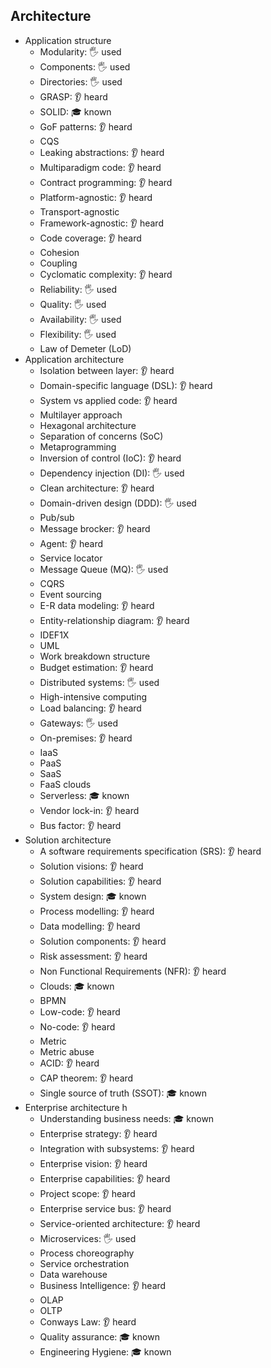 ## Architecture

- Application structure
  - Modularity: 🖐️ used
  - Components: 🖐️ used
  - Directories: 🖐️ used
  - GRASP: 👂 heard
  - SOLID: 🎓 known
  - GoF patterns: 👂 heard
  - CQS
  - Leaking abstractions: 👂 heard
  - Multiparadigm code: 👂 heard
  - Contract programming: 👂 heard
  - Platform-agnostic: 👂 heard
  - Transport-agnostic
  - Framework-agnostic: 👂 heard
  - Code coverage: 👂 heard
  - Cohesion
  - Coupling
  - Cyclomatic complexity: 👂 heard
  - Reliability: 🖐️ used
  - Quality: 🖐️ used
  - Availability: 🖐️ used
  - Flexibility: 🖐️ used
  - Law of Demeter (LoD)
- Application architecture
  - Isolation between layer: 👂 heard
  - Domain-specific language (DSL): 👂 heard
  - System vs applied code: 👂 heard
  - Multilayer approach
  - Hexagonal architecture
  - Separation of concerns (SoC)
  - Metaprogramming
  - Inversion of control (IoC): 👂 heard
  - Dependency injection (DI): 🖐️ used
  - Clean architecture: 👂 heard
  - Domain-driven design (DDD): 🖐️ used
  - Pub/sub
  - Message brocker: 👂 heard
  - Agent: 👂 heard
  - Service locator
  - Message Queue (MQ): 🖐️ used
  - CQRS
  - Event sourcing
  - E-R data modeling: 👂 heard
  - Entity-relationship diagram: 👂 heard
  - IDEF1X
  - UML
  - Work breakdown structure
  - Budget estimation: 👂 heard
  - Distributed systems: 🖐️ used
  - High-intensive computing
  - Load balancing: 👂 heard
  - Gateways: 🖐️ used
  - On-premises: 👂 heard
  - IaaS
  - PaaS
  - SaaS
  - FaaS clouds
  - Serverless: 🎓 known
  - Vendor lock-in: 👂 heard
  - Bus factor: 👂 heard
- Solution architecture
  - A software requirements specification (SRS): 👂 heard
  - Solution visions: 👂 heard
  - Solution capabilities: 👂 heard
  - System design: 🎓 known
  - Process modelling: 👂 heard
  - Data modelling: 👂 heard
  - Solution components: 👂 heard
  - Risk assessment: 👂 heard
  - Non Functional Requirements (NFR): 👂 heard
  - Clouds: 🎓 known
  - BPMN
  - Low-code: 👂 heard
  - No-code: 👂 heard
  - Metric
  - Metric abuse
  - ACID: 👂 heard
  - CAP theorem: 👂 heard
  - Single source of truth (SSOT): 🎓 known
- Enterprise architecture h
  - Understanding business needs: 🎓 known
  - Enterprise strategy: 👂 heard
  - Integration with subsystems: 👂 heard
  - Enterprise vision: 👂 heard
  - Enterprise capabilities: 👂 heard
  - Project scope: 👂 heard
  - Enterprise service bus: 👂 heard
  - Service-oriented architecture: 👂 heard
  - Microservices: 🖐️ used
  - Process choreography
  - Service orchestration
  - Data warehouse
  - Business Intelligence: 👂 heard
  - OLAP
  - OLTP
  - Conways Law: 👂 heard
  - Quality assurance: 🎓 known
  - Engineering Hygiene: 🎓 known
